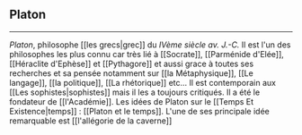 

## Platon

---

*Platon*, philosophe [[les grecs|grec]] du *IVème siècle av. J.-C.* Il est l'un des philosophes les plus connu car très lié à [[Socrate]], [[Parménide d'Elée]], [[Héraclite d'Ephèse]] et [[Pythagore]] et aussi grace à toutes ses recherches et sa pensée notamment sur [[la Métaphysique]], [[Le langage]], [[la politique]], [[La rhétorique]] etc... Il est contemporain aux [[Les sophistes|sophistes]] mais il les a toujours critiqués. Il a été le fondateur de [[l'Académie]]. Les idées de Platon sur le [[Temps Et Existence|temps]] : [[Platon et le temps]]. L'une de ses principale idée remarquable est [[l'allégorie de la caverne]]